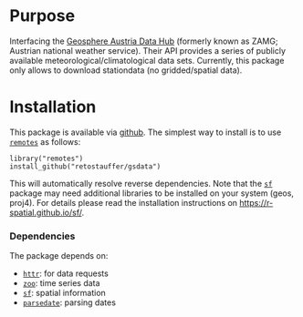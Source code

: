 


# Purpose

Interfacing the [Geosphere Austria Data Hub](https://data.hub.zamg.ac.at/)
(formerly known as ZAMG; Austrian national weather service).
Their API provides a series of publicly available meteorological/climatological data sets.
Currently, this package only allows to download stationdata (no gridded/spatial data).

# Installation

This package is available via [github](https://github.com/retostauffer/gsdata).
The simplest way to install is to use [`remotes`](https://cran.r-project.org/package=remotes)
as follows:

```
library("remotes")
install_github("retostauffer/gsdata")
```

This will automatically resolve reverse dependencies. Note that the
[`sf`](https://cran.r-project.org/package=sf) package may need
additional libraries to be installed on your system (geos, proj4).
For details please read the installation instructions on
<https://r-spatial.github.io/sf/>.

### Dependencies

The package depends on:

* [`httr`](https://cran.r-project.org/package=httr): for data requests
* [`zoo`](https://cran.r-project.org/package=zoo): time series data
* [`sf`](https://cran.r-project.org/package=sf): spatial information
* [`parsedate`](https://cran.r-project.org/package=parsedate): parsing dates

